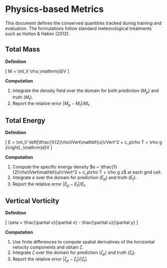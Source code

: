 # Physics-based Metrics

This document defines the conserved quantities tracked during training and evaluation. The formulations follow standard meteorological treatments such as Holton & Hakim (2012).

## Total Mass

**Definition**

\[
M = \int_V \rho\,\mathrm{d}V
\]

**Computation**
1. Integrate the density field over the domain for both prediction ($M_p$) and truth ($M_t$).
2. Report the relative error $|M_p - M_t|/M_t$.

## Total Energy

**Definition**

\[
E = \int_V \left[\tfrac{1}{2}\rho\lVert\mathbf{u}\rVert^2 + c_p\rho T + \rho g z\right] \,\mathrm{d}V
\]

**Computation**
1. Compute the specific energy density $e = \tfrac{1}{2}\rho\lVert\mathbf{u}\rVert^2 + c_p\rho T + \rho g z$ at each grid cell.
2. Integrate $e$ over the domain for prediction ($E_p$) and truth ($E_t$).
3. Report the relative error $|E_p - E_t|/E_t$.

## Vertical Vorticity

**Definition**

\[
\zeta = \frac{\partial v}{\partial x} - \frac{\partial u}{\partial y}
\]

**Computation**
1. Use finite differences to compute spatial derivatives of the horizontal velocity components and obtain $\zeta$.
2. Integrate $\zeta$ over the domain for prediction ($\zeta_p$) and truth ($\zeta_t$).
3. Report the relative error $|\zeta_p - \zeta_t|/|\zeta_t|$.
